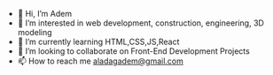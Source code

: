 - 👋 Hi, I’m Adem
- 👀 I’m interested in web development, construction, engineering, 3D modeling
- 🌱 I’m currently learning HTML,CSS,JS,React
- 💞️ I’m looking to collaborate on Front-End Development Projects
- 📫 How to reach me aladagadem@gmail.com

<!---
BeniAdem/BeniAdem is a ✨ special ✨ repository because its `README.md` (this file) appears on your GitHub profile.
You can click the Preview link to take a look at your changes.
--->
